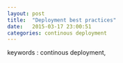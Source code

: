 ```yaml
---
layout: post
title:  "Deployment best practices"
date:   2015-03-17 23:00:51
categories: continous deployment
---
```


keywords : continous deployment,
